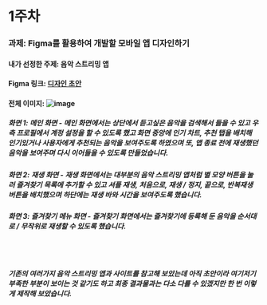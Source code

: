 # 1주차
### 과제: Figma를 활용하여 개발할 모바일 앱 디자인하기
#### 내가 선정한 주제: 음악 스트리밍 앱
#### Figma 링크: [디자인 초안](https://www.figma.com/file/MfoZCTtCcPgo5a9TnAagkS/Untitled?type=design&node-id=0%3A1&mode=design&t=6HxbFUCPlPSqGjMm-1)
#### 전체 이미지: ![image](https://github.com/alsrl441/MobileAppDevelopment/assets/128763318/a5aa4d2f-0c81-46d3-bd3d-70afbb6bb36c)
##### 화면 1: 메인 화면 - 메인 화면에서는 상단에서 듣고싶은 음악을 검색해서 들을 수 있고 우측 프로필에서 계정 설정을 할 수 있도록 했고 화면 중앙에 인기 차트, 추천 탭을 배치해 인기있거나 사용자에게 추천되는 음악을 보여주도록 하였으며 또, 앱 종료 전에 재생했던 음악을 보여주며 다시 이어들을 수 있도록 만들었습니다.
##### 화면 2: 재생 화면 - 재생 화면에서는 대부분의 음악 스트리밍 앱처럼 별 모양 버튼을 눌러 즐겨찾기 목록에 추가할 수 있고 셔플 재생, 처음으로, 재생 / 정지, 끝으로, 반복재생 버튼을 배치했으며 하단에는 재생 바와 시간을 보여주도록 했습니다.
##### 화면 3: 즐겨찾기 메뉴 화면 - 즐겨찾기 화면에서는 즐겨찾기에 등록해 둔 음악을 순서대로 / 무작위로 재생할 수 있도록 했습니다.<br><br><br><br>
##### 기존의 여러가지 음악 스트리밍 앱과 사이트를 참고해 보았는데 아직 초안이라 여기저기 부족한 부분이 보이는 것 같기도 하고 최종 결과물과는 다소 다를 수 있겠지만 한 번 이렇게 제작해 보았습니다.
